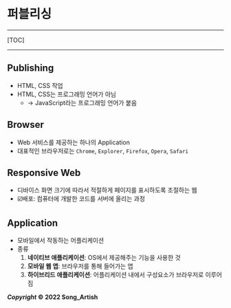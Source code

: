 # 퍼블리싱

---

[TOC]

---



## Publishing

- HTML, CSS 작업
- HTML, CSS는 프로그래밍 언어가 아님
  - -> JavaScript라는 프로그래밍 언어가 붙음



## Browser

- Web 서비스를 제공하는 하나의 Application
- 대표적인 브라우저로는 `Chrome`, `Explorer`, `Firefox`, `Opera`, `Safari`



## Responsive Web

- 디바이스 화면 크기에 따라서 적절하게 페이지를 표시하도록 조절하는 웹
- :ballot_box_with_check:배포: 컴퓨터에 개발한 코드를 서버에 올리는 과정



## Application

- 모바일에서 작동하는 어플리케이션
- 종류
  1. **네이티브 애플리케이션**: OS에서 제공해주는 기능을 사용한 것
  2. **모바일 웹 앱**: 브라우저를 통해 들어가는 앱
  3. **하이브리드 애플리케이션**: 어플리케이션 내에서 구성요소가 브라우저로 이루어짐



***Copyright* © 2022 Song_Artish**

